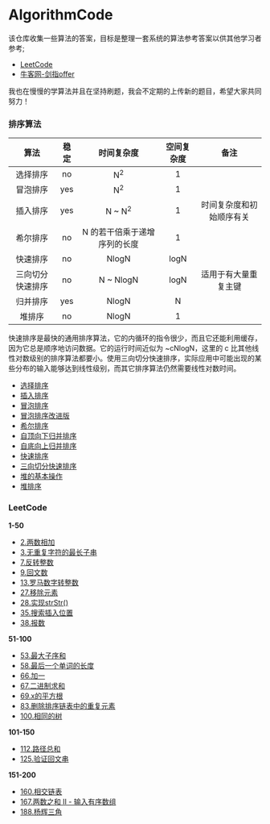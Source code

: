 # AlgorithmCode

该仓库收集一些算法的答案，目标是整理一套系统的算法参考答案以供其他学习者参考;

- [LeetCode](https://leetcode-cn.com/problemset/all/)
- [牛客网-剑指offer](https://www.nowcoder.com/ta/coding-interviews?page=1)

我也在慢慢的学算法并且在坚持刷题，我会不定期的上传新的题目，希望大家共同努力！

### 排序算法

| 算法 | 稳定 | 时间复杂度 | 空间复杂度 | 备注 |
| :---: | :---: |:---: | :---: | :---: |
| 选择排序 | no | N<sup>2</sup> | 1 | |
| 冒泡排序 | yes |  N<sup>2</sup> | 1 | |
| 插入排序 | yes |  N \~ N<sup>2</sup> | 1 | 时间复杂度和初始顺序有关 |
| 希尔排序 | no |  N 的若干倍乘于递增序列的长度 | 1 | |
| 快速排序 | no | NlogN | logN | |
| 三向切分快速排序 | no |  N \~ NlogN | logN | 适用于有大量重复主键|
| 归并排序 | yes |  NlogN | N | |
| 堆排序 | no |  NlogN | 1 | | |

快速排序是最快的通用排序算法，它的内循环的指令很少，而且它还能利用缓存，因为它总是顺序地访问数据。它的运行时间近似为 \~cNlogN，这里的 c 比其他线性对数级别的排序算法都要小。使用三向切分快速排序，实际应用中可能出现的某些分布的输入能够达到线性级别，而其它排序算法仍然需要线性对数时间。

- [选择排序](https://github.com/zfman/AlgorithmCode/blob/master/src/sort/Selection.java)
- [插入排序](https://github.com/zfman/AlgorithmCode/blob/master/src/sort/Insertion.java)
- [冒泡排序](https://github.com/zfman/AlgorithmCode/blob/master/src/sort/Buddle.java)
- [冒泡排序改进版](https://github.com/zfman/AlgorithmCode/blob/master/src/sort/Buddle2.java)
- [希尔排序](https://github.com/zfman/AlgorithmCode/blob/master/src/sort/Shell.java)
- [自顶向下归并排序](https://github.com/zfman/AlgorithmCode/blob/master/src/sort/UpToDownMergeSort.java)
- [自底向上归并排序](https://github.com/zfman/AlgorithmCode/blob/master/src/sort/DownToUpMergeSort.java)
- [快速排序](https://github.com/zfman/AlgorithmCode/blob/master/src/sort/QuickSort.java)
- [三向切分快速排序](https://github.com/zfman/AlgorithmCode/blob/master/src/sort/ThreeWayQuickSort.java)
- [堆的基本操作](https://github.com/zfman/AlgorithmCode/blob/master/src/sort/Heap.java)
- [堆排序](https://github.com/zfman/AlgorithmCode/blob/master/src/sort/HeapSort.java)

### LeetCode

**1-50**

- [2.两数相加](https://github.com/zfman/AlgorithmCode/blob/master/src/leetcode/all/solution50/Solution2.java)
- [3.无重复字符的最长子串](https://github.com/zfman/AlgorithmCode/blob/master/src/leetcode/all/solution50/Solution3.java)
- [7.反转整数](https://github.com/zfman/AlgorithmCode/blob/master/src/leetcode/all/solution50/Solution7.java)
- [9.回文数](https://github.com/zfman/AlgorithmCode/blob/master/src/leetcode/all/solution50/Solution9.java)
- [13.罗马数字转整数](https://github.com/zfman/AlgorithmCode/blob/master/src/leetcode/all/solution50/Solution13.java)
- [27.移除元素](https://github.com/zfman/AlgorithmCode/blob/master/src/leetcode/all/solution50/Solution27.java)
- [28.实现strStr()](https://github.com/zfman/AlgorithmCode/blob/master/src/leetcode/all/solution50/Solution28.java)
- [35.搜索插入位置](https://github.com/zfman/AlgorithmCode/blob/master/src/leetcode/all/solution50/Solution35.java)
- [38.报数](https://github.com/zfman/AlgorithmCode/blob/master/src/leetcode/all/solution50/Solution38.java)

**51-100**

- [53.最大子序和](https://github.com/zfman/AlgorithmCode/blob/master/src/leetcode/all/solution100/Solution53.java)
- [58.最后一个单词的长度](https://github.com/zfman/AlgorithmCode/blob/master/src/leetcode/all/solution100/Solution58.java)
- [66.加一](https://github.com/zfman/AlgorithmCode/blob/master/src/leetcode/all/solution100/Solution66.java)
- [67.二进制求和](https://github.com/zfman/AlgorithmCode/blob/master/src/leetcode/all/solution100/Solution67.java)
- [69.x的平方根](https://github.com/zfman/AlgorithmCode/blob/master/src/leetcode/all/solution100/Solution69.java)
- [83.删除排序链表中的重复元素](https://github.com/zfman/AlgorithmCode/blob/master/src/leetcode/all/solution100/Solution83.java)
- [100.相同的树](https://github.com/zfman/AlgorithmCode/blob/master/src/leetcode/all/solution100/Solution100.java)

**101-150**

- [112.路径总和](https://github.com/zfman/AlgorithmCode/blob/master/src/leetcode/all/solution150/Solution112.java)
- [125.验证回文串](https://github.com/zfman/AlgorithmCode/blob/master/src/leetcode/all/solution150/Solution125.java)

**151-200**

- [160.相交链表](https://github.com/zfman/AlgorithmCode/blob/master/src/leetcode/all/solution200/Solution160.java)
- [167.两数之和 II - 输入有序数组](https://github.com/zfman/AlgorithmCode/blob/master/src/leetcode/all/solution200/Solution167.java)
- [188.杨辉三角](https://github.com/zfman/AlgorithmCode/blob/master/src/leetcode/all/solution200/Solution188.java)
